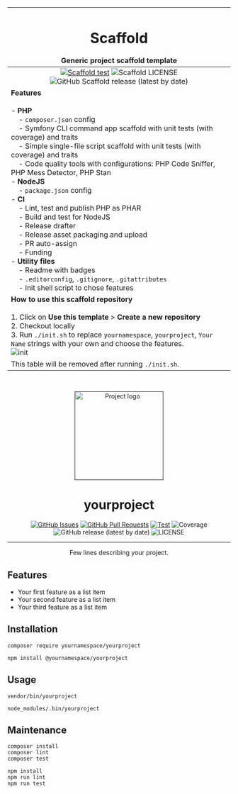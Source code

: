 [//]: # (#;< META)




| <h1 align="center"> Scaffold</h1> **Generic project scaffold template**                                                                                                                                                                                                                                                                                                                                                                                                                                                                                                                                                                                                                                                                                                                                                                                                                                                                                                                                                                                                               |
|-----------------------------------------------------------------------------------------------------------------------------------------------------------------------------------------------------------------------------------------------------------------------------------------------------------------------------------------------------------------------------------------------------------------------------------------------------------------------------------------------------------------------------------------------------------------------------------------------------------------------------------------------------------------------------------------------------------------------------------------------------------------------------------------------------------------------------------------------------------------------------------------------------------------------------------------------------------------------------------------------------------------------------------------------------|
| <div align="center"> [![Scaffold test](https://github.com/AlexSkrypnyk/scaffold/actions/workflows/scaffold-test.yml/badge.svg)](https://github.com/AlexSkrypnyk/scaffold/actions/workflows/scaffold-test.yml)  ![Scaffold LICENSE](https://img.shields.io/github/license/AlexSkrypnyk/scaffold?label=Scaffold+license)                                                                                                                                               ![GitHub Scaffold release (latest by date)](https://img.shields.io/github/v/release/AlexSkrypnyk/scaffold?label=Scaffold+release) </div>                                                                                                                                                                                                                                                                                                                                                                                                                                                                                                                                                                                                                                     |
| **Features**<br/><br/>- **PHP**<br>&nbsp;&nbsp;&nbsp;&nbsp;- `composer.json` config<br>&nbsp;&nbsp;&nbsp;&nbsp;- Symfony CLI command app scaffold with unit tests (with coverage) and traits<br>&nbsp;&nbsp;&nbsp;&nbsp;- Simple single-file script scaffold with unit tests (with coverage) and traits<br>&nbsp;&nbsp;&nbsp;&nbsp;- Code quality tools with configurations: PHP Code Sniffer, PHP Mess Detector, PHP Stan<br>- **NodeJS**<br>&nbsp;&nbsp;&nbsp;&nbsp;- `package.json` config<br>- **CI**<br>&nbsp;&nbsp;&nbsp;&nbsp;- Lint, test and publish PHP as PHAR<br>&nbsp;&nbsp;&nbsp;&nbsp;- Build and test for NodeJS<br>&nbsp;&nbsp;&nbsp;&nbsp;- Release drafter<br>&nbsp;&nbsp;&nbsp;&nbsp;- Release asset packaging and upload<br>&nbsp;&nbsp;&nbsp;&nbsp;- PR auto-assign<br>&nbsp;&nbsp;&nbsp;&nbsp;- Funding<br>- **Utility files**<br>&nbsp;&nbsp;&nbsp;&nbsp;- Readme with badges<br>&nbsp;&nbsp;&nbsp;&nbsp;- `.editorconfig`, `.gitignore`, `.gitattributes`<br>&nbsp;&nbsp;&nbsp;&nbsp;- Init shell script to chose features |
| **How to use this scaffold repository**<br/><br/>1. Click on **Use this template** > **Create a new repository**<br>2. Checkout locally <br>3. Run `./init.sh` to replace `yournamespace`, `yourproject`, `Your Name` strings with your own and choose the features. <br/>  ![init](https://github.com/AlexSkrypnyk/scaffold/assets/378794/43962d9f-eae7-4b54-bec8-2e3139ed722c)   |
| This table will be removed after running `./init.sh`.                                                                                                                                                                                                                                                                                                                                                                                                                                                                                                                                                                                                                                                                                                                                                                                                                                                                                                                                                                                               | The contents below will be a part of your repository.                                                                                                                                                                                                                                                                                                                                                                                                                                                                                                                                                                                                                                                                                                                                                     |

<br>

[//]: # (#;> META)


<p align="center">
  <a href="" rel="noopener">
 <img width=200px height=200px src="https://i.imgur.com/6wj0hh6.jpg" alt="Project logo"></a>
</p>

<h1 align="center">yourproject</h1>

<div align="center">

  [![GitHub Issues](https://img.shields.io/github/issues/AlexSkrypnyk/scaffold.svg)](https://github.com/AlexSkrypnyk/scaffold/issues)
  [![GitHub Pull Requests](https://img.shields.io/github/issues-pr/AlexSkrypnyk/scaffold.svg)](https://github.com/AlexSkrypnyk/scaffold/pulls)
  [![Test](https://github.com/AlexSkrypnyk/scaffold/actions/workflows/test.yml/badge.svg)](https://github.com/AlexSkrypnyk/scaffold/actions/workflows/test.yml)
  ![Coverage](https://github.com/AlexSkrypnyk/scaffold/blob/_xml_coverage_reports/data/main/badge.svg)
  ![GitHub release (latest by date)](https://img.shields.io/github/v/release/AlexSkrypnyk/scaffold)
  ![LICENSE](https://img.shields.io/github/license/AlexSkrypnyk/scaffold)

</div>

---

<p align="center"> Few lines describing your project.
    <br> 
</p>

## Features

- Your first feature as a list item
- Your second feature as a list item
- Your third feature as a list item

## Installation

[//]: # (#;< PHP)

    composer require yournamespace/yourproject

[//]: # (#;> PHP)

[//]: # (#;< NODEJS)

    npm install @yournamespace/yourproject

[//]: # (#;> NODEJS)

## Usage

[//]: # (#;< PHP)

    vendor/bin/yourproject

[//]: # (#;> PHP)

[//]: # (#;< NODEJS)

    node_modules/.bin/yourproject

[//]: # (#;> NODEJS)

## Maintenance

[//]: # (#;< PHP)

    composer install
    composer lint
    composer test

[//]: # (#;> PHP)

[//]: # (#;< NODEJS)

    npm install
    npm run lint
    npm run test

[//]: # (#;> NODEJS)
